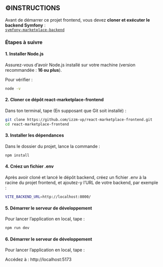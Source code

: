 ## ⚙️INSTRUCTIONS

Avant de démarrer ce projet frontend, vous devez **cloner et exécuter le backend Symfony** :  
[`symfony-marketplace-backend`](https://github.com/votre-utilisateur/symfony-marketplace-backend)

### Étapes à suivre

#### 1. Installer Node.js

Assurez-vous d’avoir Node.js installé sur votre machine (version recommandée : **16 ou plus**).

Pour vérifier :
```bash
node -v
```

#### 2. Cloner ce dépôt react-marketplace-frontend

Dans ton terminal, tape (En supposant que Git soit installé) :

```bash
git clone https://github.com/izzm-vp/react-marketplace-frontend.git
cd react-marketplace-frontend

```

#### 3. Installer les dépendances

Dans le dossier du projet, lance la commande :

```bash
npm install

```

#### 4. Créez un fichier .env 

Après avoir cloné et lancé le dépôt backend,
créez un fichier .env à la racine du projet frontend,
et ajoutez-y l’URL de votre backend, par exemple :

```bash
VITE_BACKEND_URL=http://localhost:8000/

```


#### 5. Démarrer le serveur de développement

Pour lancer l’application en local, tape  :

```bash
npm run dev

```

#### 6. Démarrer le serveur de développement

Pour lancer l’application en local, tape  :

Accédez à :
http://localhost:5173



